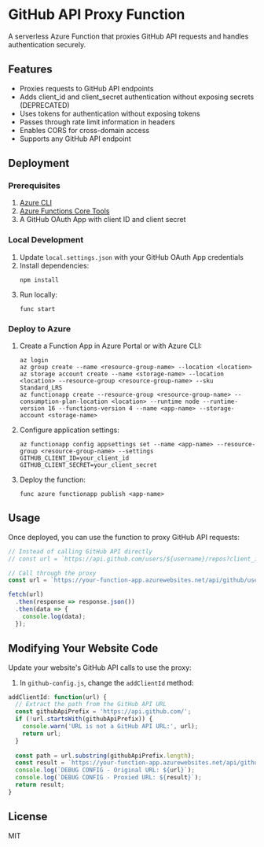 # GitHub API Proxy Function

A serverless Azure Function that proxies GitHub API requests and handles authentication securely.

## Features

- Proxies requests to GitHub API endpoints
- Adds client_id and client_secret authentication without exposing secrets (DEPRECATED)
- Uses tokens for authentication without exposing tokens
- Passes through rate limit information in headers
- Enables CORS for cross-domain access
- Supports any GitHub API endpoint

## Deployment

### Prerequisites

1. [Azure CLI](https://docs.microsoft.com/en-us/cli/azure/install-azure-cli)
2. [Azure Functions Core Tools](https://docs.microsoft.com/en-us/azure/azure-functions/functions-run-local)
3. A GitHub OAuth App with client ID and client secret

### Local Development

1. Update `local.settings.json` with your GitHub OAuth App credentials
2. Install dependencies:
   ```
   npm install
   ```
3. Run locally:
   ```
   func start
   ```

### Deploy to Azure

1. Create a Function App in Azure Portal or with Azure CLI:
   ```
   az login
   az group create --name <resource-group-name> --location <location>
   az storage account create --name <storage-name> --location <location> --resource-group <resource-group-name> --sku Standard_LRS
   az functionapp create --resource-group <resource-group-name> --consumption-plan-location <location> --runtime node --runtime-version 16 --functions-version 4 --name <app-name> --storage-account <storage-name>
   ```

2. Configure application settings:
   ```
   az functionapp config appsettings set --name <app-name> --resource-group <resource-group-name> --settings GITHUB_CLIENT_ID=your_client_id GITHUB_CLIENT_SECRET=your_client_secret
   ```

3. Deploy the function:
   ```
   func azure functionapp publish <app-name>
   ```

## Usage

Once deployed, you can use the function to proxy GitHub API requests:

```javascript
// Instead of calling GitHub API directly
// const url = `https://api.github.com/users/${username}/repos?client_id=${clientId}`;

// Call through the proxy
const url = `https://your-function-app.azurewebsites.net/api/github/users/${username}/repos`;

fetch(url)
  .then(response => response.json())
  .then(data => {
    console.log(data);
  });
```

## Modifying Your Website Code

Update your website's GitHub API calls to use the proxy:

1. In `github-config.js`, change the `addClientId` method:

```javascript
addClientId: function(url) {
  // Extract the path from the GitHub API URL
  const githubApiPrefix = 'https://api.github.com/';
  if (!url.startsWith(githubApiPrefix)) {
    console.warn('URL is not a GitHub API URL:', url);
    return url;
  }
  
  const path = url.substring(githubApiPrefix.length);
  const result = `https://your-function-app.azurewebsites.net/api/github/${path}`;
  console.log(`DEBUG CONFIG - Original URL: ${url}`);
  console.log(`DEBUG CONFIG - Proxied URL: ${result}`);
  return result;
}
```

## License

MIT 
